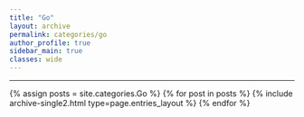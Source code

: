 ```yaml
---
title: "Go"
layout: archive
permalink: categories/go
author_profile: true
sidebar_main: true
classes: wide
---
```


***

{% assign posts = site.categories.Go %}
{% for post in posts %} {% include archive-single2.html type=page.entries_layout %} {% endfor %}